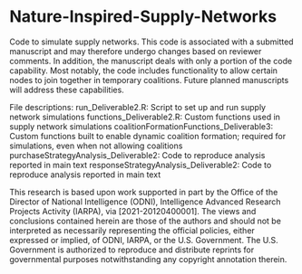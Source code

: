 # Nature-Inspired-Supply-Networks

Code to simulate supply networks. This code is associated with a submitted manuscript and may therefore undergo changes based on reviewer comments. In addition, the manuscript deals with only a portion of the code capability. Most notably, the code includes functionality to allow certain nodes to join together in temporary coalitions. Future planned manuscripts will address these capabilities. 

File descriptions:
run_Deliverable2.R: Script to set up and run supply network simulations
functions_Deliverable2.R: Custom functions used in supply network simulations
coalitionFormationFunctions_Deliverable3: Custom functions built to enable dynamic coalition formation; required for simulations, even when not allowing coalitions
purchaseStrategyAnalysis_Deliverable2: Code to reproduce analysis reported in main text
responseStrategyAnalysis_Deliverable2: Code to reproduce analysis reported in main text

This research is based upon work supported in part by the Office of the Director of National Intelligence (ODNI), Intelligence Advanced Research Projects Activity (IARPA), via [2021-20120400001]. The views and conclusions contained herein are those of the authors and should not be interpreted as necessarily representing the official policies, either expressed or implied, of ODNI, IARPA, or the U.S. Government. The U.S. Government is authorized to reproduce and distribute reprints for governmental purposes notwithstanding any copyright annotation therein.
